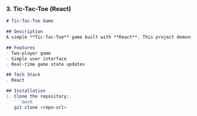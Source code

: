 ### 3. Tic-Tac-Toe (React)
```markdown
# Tic-Tac-Toe Game

## Description
A simple **Tic-Tac-Toe** game built with **React**. This project demonstrates the use of React for building interactive UIs and handling game logic.

## Features
- Two-player game
- Simple user interface
- Real-time game state updates

## Tech Stack
- React

## Installation
1. Clone the repository:
   ```bash
   git clone <repo-url>
